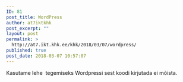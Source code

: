 ```yaml
---
ID: 81
post_title: WordPress
author: at7iktkhk
post_excerpt: ""
layout: post
permalink: >
  http://at7.ikt.khk.ee/khk/2018/03/07/wordpress/
published: true
post_date: 2018-03-07 10:57:07
---
```

Kasutame lehe  tegemiseks Wordpressi sest koodi kirjutada ei mõista.